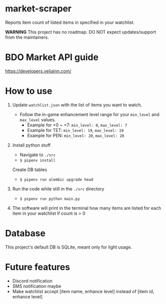 # market-scraper
Reports item count of listed items in specified in your watchlist.

**WARNING**
This project has no roadmap. DO NOT expect updates/support from the maintainers.

# BDO Market API guide

https://developers.veliainn.com/

# How to use

1. Update `watchlist.json` with the list of items you want to watch.
    - Follow the in-game enhancement level range for your `min_level` and `max_level` values.
        - Example for +0 ~ +7: `min_level: 0`, `max_level: 7`
        - Example for TET: `min_level: 19`, `max_level: 19`
        - Example for PEN: `min_level: 20`, `max_level: 20`

2. Install python stuff
    - Navigate to `./src`
    - `$ pipenv install`

    Create DB tables
    - `$ pipenv run alembic upgrade head`

3. Run the code while still in the `./src` directory
    - `$ pipenv run python main.py`

4. The software will print in the terminal how many items are listed for each item in your watchlist if count is > 0


# Database

This project's default DB is SQLite, meant only for light usage.


# Future features

- Discord notification
- SMS notification maybe
- Make watchlist accept [item name, enhance level] instead of [item id, enhance level]
